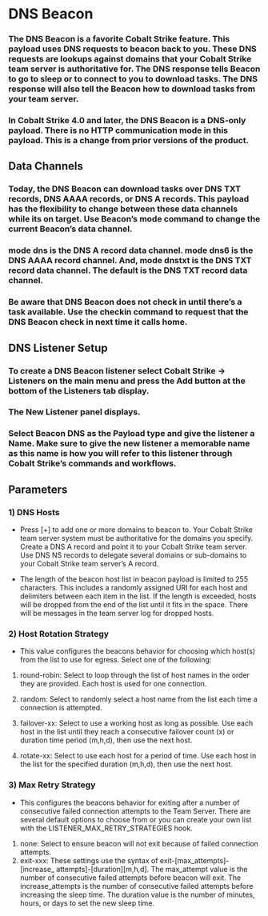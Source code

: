 # DNS Beacon

### The DNS Beacon is a favorite Cobalt Strike feature. This payload uses DNS requests to beacon back to you. These DNS requests are lookups against domains that your Cobalt Strike team server is authoritative for. The DNS response tells Beacon to go to sleep or to connect to you to download tasks. The DNS response will also tell the Beacon how to download tasks from your team server.

### In Cobalt Strike 4.0 and later, the DNS Beacon is a DNS-only payload. There is no HTTP communication mode in this payload. This is a change from prior versions of the product.

## Data Channels

### Today, the DNS Beacon can download tasks over DNS TXT records, DNS AAAA records, or DNS A records. This payload has the flexibility to change between these data channels while its on target. Use Beacon’s mode command to change the current Beacon’s data channel.

### mode dns is the DNS A record data channel. mode dns6 is the DNS AAAA record channel. And, mode dnstxt is the DNS TXT record data channel. The default is the DNS TXT record data channel.

### Be aware that DNS Beacon does not check in until there’s a task available. Use the checkin command to request that the DNS Beacon check in next time it calls home.

## DNS Listener Setup

### To create a DNS Beacon listener select Cobalt Strike -> Listeners on the main menu and press the Add button at the bottom of the Listeners tab display.

### The New Listener panel displays.

### Select Beacon DNS as the Payload type and give the listener a Name. Make sure to give the new listener a memorable name as this name is how you will refer to this listener through Cobalt Strike’s commands and workflows.

## Parameters

### 1) DNS Hosts 

 - Press [+] to add one or more domains to beacon to. Your Cobalt Strike team server system must be authoritative for the domains you specify. Create a DNS A record and point it to your Cobalt Strike team server. Use DNS NS records to delegate several domains or sub-domains to your Cobalt Strike team server’s A record.

 - The length of the beacon host list in beacon payload is limited to 255 characters.
This includes a randomly assigned URI for each host and delimiters between
each item in the list. If the length is exceeded, hosts will be dropped from the end
of the list until it fits in the space. There will be messages in the team server log
for dropped hosts.

### 2) Host Rotation Strategy

 - This value configures the beacons behavior for choosing
which host(s) from the list to use for egress. Select one of the following:

 1) round-robin: Select to loop through the list of host names in the order they are
provided. Each host is used for one connection.

 2) random: Select to randomly select a host name from the list each time a
connection is attempted.

 3) failover-xx: Select to use a working host as long as possible. Use each host in the
list until they reach a consecutive failover count (x) or duration time period
(m,h,d), then use the next host.

 4) rotate-xx: Select to use each host for a period of time. Use each host in the list for
the specified duration (m,h,d), then use the next host.

### 3) Max Retry Strategy

 - This configures the beacons behavior for exiting after a number of
consecutive failed connection attempts to the Team Server. There are several
default options to choose from or you can create your own list with the
LISTENER_MAX_RETRY_STRATEGIES hook.

 1) none: Select to ensure beacon will not exit because of failed connection attempts.
 2) exit-xxx:  These settings use the syntax of exit-[max_attempts]-[increase_
attempts]-[duration][m,h,d]. The max_attempt value is the number of
consecutive failed attempts before beacon will exit. The increase_attempts is
the number of consecutive failed attempts before increasing the sleep time.
The duration value is the number of minutes, hours, or days to set the new
sleep time.
